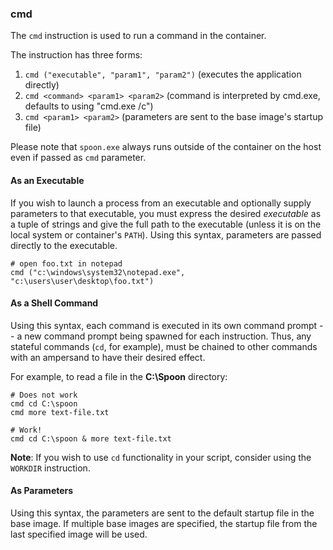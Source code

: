 ### cmd

The `cmd` instruction is used to run a command in the container. 

The instruction has three forms: 

1. `cmd ("executable", "param1", "param2")` (executes the application directly)
2. `cmd <command> <param1> <param2>` (command is interpreted by cmd.exe, defaults to using "cmd.exe /c")
3. `cmd <param1> <param2>` (parameters are sent to the base image's startup file)

Please note that `spoon.exe` always runs outside of the container on the host even if passed as `cmd` parameter.

#### As an Executable

If you wish to launch a process from an executable and optionally supply parameters to that executable, you must express the desired *executable* as a tuple of strings and give the full path to the executable (unless it is on the local system or container's `PATH`). Using this syntax, parameters are passed directly to the executable. 

```
# open foo.txt in notepad
cmd ("c:\windows\system32\notepad.exe", "c:\users\user\desktop\foo.txt")
```

#### As a Shell Command

Using this syntax, each command is executed in its own command prompt -- a new command prompt being spawned for each instruction. Thus, any stateful commands (`cd`, for example), must be chained to other commands with an ampersand to have their desired effect. 

For example, to read a file in the **C:\Spoon** directory: 

```
# Does not work
cmd cd C:\spoon
cmd more text-file.txt

# Work!
cmd cd C:\spoon & more text-file.txt
```

**Note**: If you wish to use `cd` functionality in your script, consider using the `WORKDIR` instruction. 

#### As Parameters

Using this syntax, the parameters are sent to the default startup file in the base image. If multiple base images are specified, the startup file from the last specified image will be used.
